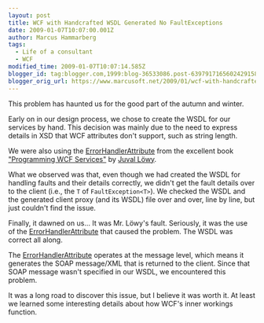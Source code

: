 ```yaml
---
layout: post
title: WCF with Handcrafted WSDL Generated No FaultExceptions
date: 2009-01-07T10:07:00.001Z
author: Marcus Hammarberg
tags:
  - Life of a consultant
  - WCF
modified_time: 2009-01-07T10:07:14.585Z
blogger_id: tag:blogger.com,1999:blog-36533086.post-6397917165602429158
blogger_orig_url: https://www.marcusoft.net/2009/01/wcf-with-handcrafted-wsdl-generated-no.html
---
```


This problem has haunted us for the good part of the autumn and winter.

Early on in our design process, we chose to create the WSDL for our services by hand. This decision was mainly due to the need to express details in XSD that WCF attributes don't support, such as string length.

We were also using the [ErrorHandlerAttribute](http://www.idesign.net/idesign/DesktopDefault.aspx?tabindex=5&amp;tabid=11#Faults) from the excellent book ["Programming WCF Services"](http://www.amazon.co.uk/Programming-WCF-Services-Juval-Lowy/dp/0596526997) by [Juval Löwy](http://www.oreillynet.com/pub/au/741).

What we observed was that, even though we had created the WSDL for handling faults and their details correctly, we didn't get the fault details over to the client (i.e., the `T` of `FaultException<T>`). We checked the WSDL and the generated client proxy (and its WSDL) file over and over, line by line, but just couldn't find the issue.

Finally, it dawned on us... It was Mr. Löwy's fault. Seriously, it was the use of the [ErrorHandlerAttribute](http://www.idesign.net/idesign/DesktopDefault.aspx?tabindex=5&amp;tabid=11#Faults) that caused the problem. The WSDL was correct all along.

The [ErrorHandlerAttribute](http://www.idesign.net/idesign/DesktopDefault.aspx?tabindex=5&amp;tabid=11#Faults) operates at the message level, which means it generates the SOAP message/XML that is returned to the client. Since that SOAP message wasn't specified in our WSDL, we encountered this problem.

It was a long road to discover this issue, but I believe it was worth it. At least we learned some interesting details about how WCF's inner workings function.
